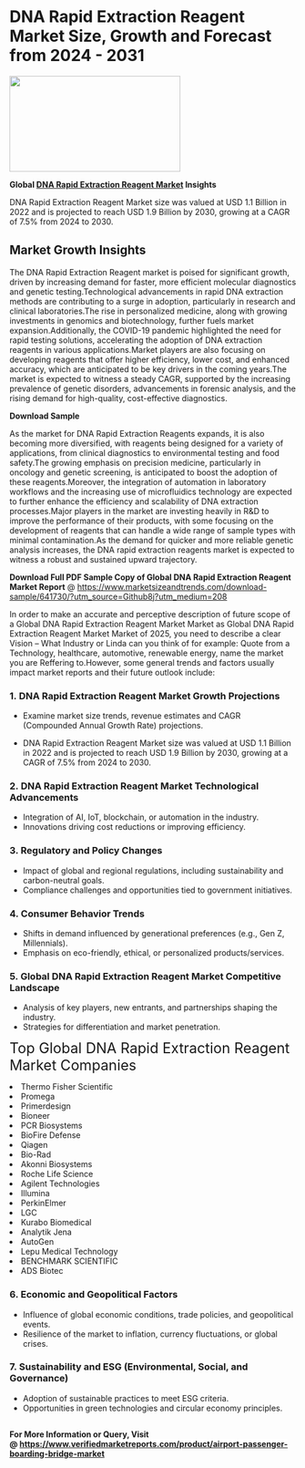<H1>DNA Rapid Extraction Reagent Market Size, Growth and Forecast from 2024 - 2031</H1><img class="aligncenter size-medium wp-image-584254" src="https://thirdeyenews.in/wp-content/uploads/2024/09/Global-Market-Research-300x168.jpeg" alt="" width="300" height="168" /><p><strong>Global&nbsp;<a href="https://www.marketsizeandtrends.com/download-sample/641730/?utm_source=Github8j?utm_medium=208">DNA Rapid Extraction Reagent Market</a> Insights</strong></p><p>DNA Rapid Extraction Reagent Market size was valued at USD 1.1 Billion in 2022 and is projected to reach USD 1.9 Billion by 2030, growing at a CAGR of 7.5% from 2024 to 2030.</p><p><h2>Market Growth Insights</h2> <p>The DNA Rapid Extraction Reagent market is poised for significant growth, driven by increasing demand for faster, more efficient molecular diagnostics and genetic testing.Technological advancements in rapid DNA extraction methods are contributing to a surge in adoption, particularly in research and clinical laboratories.The rise in personalized medicine, along with growing investments in genomics and biotechnology, further fuels market expansion.Additionally, the COVID-19 pandemic highlighted the need for rapid testing solutions, accelerating the adoption of DNA extraction reagents in various applications.Market players are also focusing on developing reagents that offer higher efficiency, lower cost, and enhanced accuracy, which are anticipated to be key drivers in the coming years.The market is expected to witness a steady CAGR, supported by the increasing prevalence of genetic disorders, advancements in forensic analysis, and the rising demand for high-quality, cost-effective diagnostics.</p> <p><strong>Download Sample</strong></p> <p>As the market for DNA Rapid Extraction Reagents expands, it is also becoming more diversified, with reagents being designed for a variety of applications, from clinical diagnostics to environmental testing and food safety.The growing emphasis on precision medicine, particularly in oncology and genetic screening, is anticipated to boost the adoption of these reagents.Moreover, the integration of automation in laboratory workflows and the increasing use of microfluidics technology are expected to further enhance the efficiency and scalability of DNA extraction processes.Major players in the market are investing heavily in R&D to improve the performance of their products, with some focusing on the development of reagents that can handle a wide range of sample types with minimal contamination.As the demand for quicker and more reliable genetic analysis increases, the DNA rapid extraction reagents market is expected to witness a robust and sustained upward trajectory.</p> <p><span class=""><strong>Download Full PDF Sample Copy of Global DNA Rapid Extraction Reagent Market Report</strong> @ <a href="https://www.marketsizeandtrends.com/download-sample/641730/?utm_source=Github8j?utm_medium=208" target="_blank">https://www.marketsizeandtrends.com/download-sample/641730/?utm_source=Github8j?utm_medium=208</a></span></p><p>In order to make an accurate and perceptive description of future scope of a Global&nbsp;DNA Rapid Extraction Reagent Market Market as Global&nbsp;DNA Rapid Extraction Reagent Market Market of 2025, you need to describe a clear Vision &ndash; What Industry or Linda can you think of for example: Quote from a Technology, healthcare, automotive, renewable energy, name the market you are Reffering to.However, some general trends and factors usually impact market reports and their future outlook include:</p><h3>1.&nbsp;<strong>DNA Rapid Extraction Reagent Market Growth Projections</strong></h3><ul><li>Examine market size trends, revenue estimates and CAGR (Compounded Annual Growth Rate) projections.</li><li><p>DNA Rapid Extraction Reagent Market size was valued at USD 1.1 Billion in 2022 and is projected to reach USD 1.9 Billion by 2030, growing at a CAGR of 7.5% from 2024 to 2030.</p></li></ul><h3>2.&nbsp;<strong>DNA Rapid Extraction Reagent Market Technological Advancements</strong></h3><ul><li>Integration of AI, IoT, blockchain, or automation in the industry.</li><li>Innovations driving cost reductions or improving efficiency.</li></ul><h3>3.&nbsp;<strong>Regulatory and Policy Changes</strong></h3><ul><li>Impact of global and regional regulations, including sustainability and carbon-neutral goals.</li><li>Compliance challenges and opportunities tied to government initiatives.</li></ul><h3>4.&nbsp;<strong>Consumer Behavior Trends</strong></h3><ul><li>Shifts in demand influenced by generational preferences (e.g., Gen Z, Millennials).</li><li>Emphasis on eco-friendly, ethical, or personalized products/services.</li></ul><h3>5.&nbsp;<strong>Global DNA Rapid Extraction Reagent Market Competitive Landscape</strong></h3><ul><li>Analysis of key players, new entrants, and partnerships shaping the industry.</li><li>Strategies for differentiation and market penetration.</li></ul><p data-pm-slice="1 1 []"><span style="color: inherit; font-family: inherit; font-size: 25px;">Top Global DNA Rapid Extraction Reagent Market Companies</span></p><div class="" data-test-id=""><p><li>Thermo Fisher Scientific</li><li> Promega</li><li> Primerdesign</li><li> Bioneer</li><li> PCR Biosystems</li><li> BioFire Defense</li><li> Qiagen</li><li> Bio-Rad</li><li> Akonni Biosystems</li><li> Roche Life Science</li><li> Agilent Technologies</li><li> Illumina</li><li> PerkinElmer</li><li> LGC</li><li> Kurabo Biomedical</li><li> Analytik Jena</li><li> AutoGen</li><li> Lepu Medical Technology</li><li> BENCHMARK SCIENTIFIC</li><li> ADS Biotec</li></p></div><h3>6.&nbsp;<strong>Economic and Geopolitical Factors</strong></h3><ul><li>Influence of global economic conditions, trade policies, and geopolitical events.</li><li>Resilience of the market to inflation, currency fluctuations, or global crises.</li></ul><h3>7.&nbsp;<strong>Sustainability and ESG (Environmental, Social, and Governance)</strong></h3><ul><li>Adoption of sustainable practices to meet ESG criteria.</li><li>Opportunities in green technologies and circular economy principles.</li></ul><h2><strong style="font-size: 14px;">For More Information or Query, Visit @&nbsp;</strong><a style="background-color: #ffffff; font-size: 14px;" href="https://www.marketsizeandtrends.com/report/dna-rapid-extraction-reagent-market/" target="_blank">https://www.verifiedmarketreports.com/product/airport-passenger-boarding-bridge-market</a></h2>